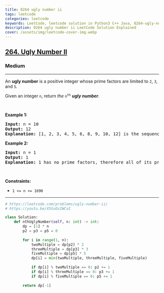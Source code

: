 ```yaml
---
title: 0264 ugly number ii
tags: leetcode
categories: leetcode
keywords: LeetCode, leetcode solution in Python3 C++ Java, 0264-ugly-number-ii solution
description: 0264 ugly number ii LeetCode Solution Explained
cover: /assets/img/leetcode-cover-img.webp
---
```





<h2><a href="https://leetcode.com/problems/ugly-number-ii/">264. Ugly Number II</a></h2><h3>Medium</h3><hr><div><p>An <strong>ugly number</strong> is a positive integer whose prime factors are limited to <code>2</code>, <code>3</code>, and <code>5</code>.</p>

<p>Given an integer <code>n</code>, return <em>the</em> <code>n<sup>th</sup></code> <em><strong>ugly number</strong></em>.</p>

<p>&nbsp;</p>
<p><strong class="example">Example 1:</strong></p>

<pre><strong>Input:</strong> n = 10
<strong>Output:</strong> 12
<strong>Explanation:</strong> [1, 2, 3, 4, 5, 6, 8, 9, 10, 12] is the sequence of the first 10 ugly numbers.
</pre>

<p><strong class="example">Example 2:</strong></p>

<pre><strong>Input:</strong> n = 1
<strong>Output:</strong> 1
<strong>Explanation:</strong> 1 has no prime factors, therefore all of its prime factors are limited to 2, 3, and 5.
</pre>

<p>&nbsp;</p>
<p><strong>Constraints:</strong></p>

<ul>
	<li><code>1 &lt;= n &lt;= 1690</code></li>
</ul>
</div>

---




```python
# https://leetcode.com/problems/ugly-number-ii/
# https://youtu.be/X5SuOsIWCoI

class Solution:
    def nthUglyNumber(self, n: int) -> int:
        dp = [1] * n
        p2 = p3 = p5 = 0
        
        for i in range(1, n):
            twoMultiple = dp[p2] * 2
            threeMultiple = dp[p3] * 3
            fiveMultiple = dp[p5] * 5
            dp[i] = min(twoMultiple, threeMultiple, fiveMultiple)
            
            if dp[i] % twoMultiple == 0: p2 += 1
            if dp[i] % threeMultiple == 0: p3 += 1
            if dp[i] % fiveMultiple == 0: p5 += 1
        
        return dp[-1]
```
